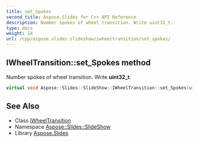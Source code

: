```yaml
---
title: set_Spokes
second_title: Aspose.Slides for C++ API Reference
description: Number spokes of wheel transition. Write uint32_t.
type: docs
weight: 14
url: /cpp/aspose.slides.slideshow/iwheeltransition/set_spokes/
---
```

## IWheelTransition::set_Spokes method


Number spokes of wheel transition. Write **uint32_t**.

```cpp
virtual void Aspose::Slides::SlideShow::IWheelTransition::set_Spokes(uint32_t value)=0
```

## See Also

* Class [IWheelTransition](../)
* Namespace [Aspose::Slides::SlideShow](../../)
* Library [Aspose.Slides](../../../)
